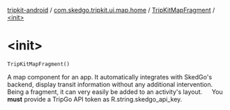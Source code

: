 [tripkit-android](../../index.md) / [com.skedgo.tripkit.ui.map.home](../index.md) / [TripKitMapFragment](index.md) / [&lt;init&gt;](./-init-.md)

# &lt;init&gt;

`TripKitMapFragment()`

A map component for an app. It automatically integrates with SkedGo's backend, display transit information without any additional intervention. Being a fragment, it can very easily be added to an activity's layout. ```  ``` You **must** provide a TripGo API token as R.string.skedgo_api_key.

